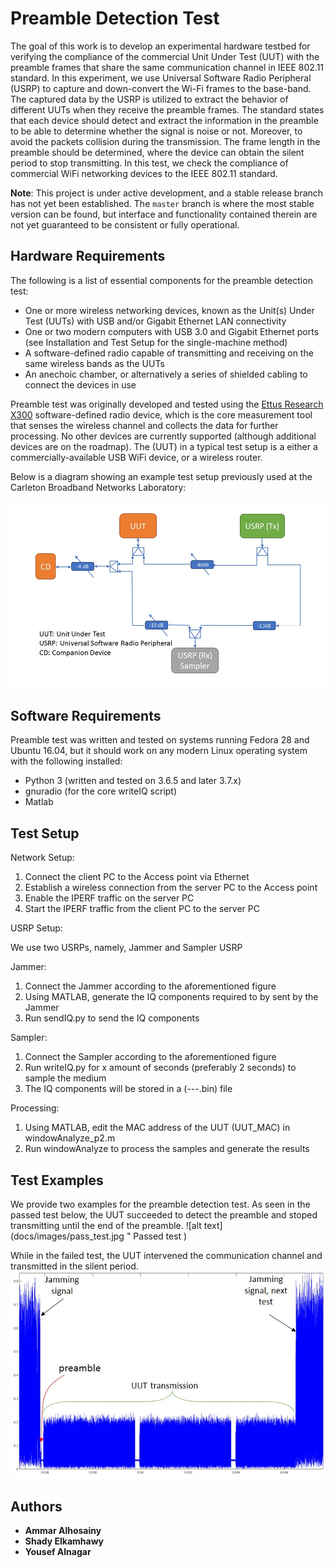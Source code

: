 # Preamble Detection Test

<!-- In the IEEE 802.11 standard, each device should detect and extract the information in the preamble  to be able to determine whether the signal is noise or not. In addition, to avoid the packets collision during the transmission. The frame length in the preamble should be determined, where the device can know the period to be silent within. In this test, we check the compliance of commercial WiFi networking devices to the IEEE 802.11 standard. -->


The goal of this work is to develop an experimental
hardware testbed for verifying the compliance of the commercial
Unit Under Test (UUT)  with the preamble  frames that share the same communication  channel in IEEE 802.11 standard. In this experiment, we use  Universal Software Radio Peripheral (USRP) to capture and down-convert the Wi-Fi frames to the base-band. The captured data  by the USRP is utilized to extract the behavior of  different UUTs when they receive the preamble frames. The  standard states that each device should detect and extract the information in the preamble  to be able to determine whether the signal is noise or not. Moreover, to avoid the packets collision during the transmission. The frame length in the preamble should be determined, where the device can obtain the silent period to stop transmitting. In this test, we check the compliance of commercial WiFi networking devices to the IEEE 802.11 standard.


**Note**: This project is under active development, and a stable release branch has not yet been established.
The ```master``` branch is where the most stable version can be found, but interface and functionality contained therein are not yet guaranteed to be consistent or fully operational.

## Hardware Requirements

The following is a list of essential components for the preamble detection test:

* One or more wireless networking devices, known as the Unit(s) Under Test (UUTs) with USB and/or Gigabit Ethernet LAN connectivity
* One or two modern computers with USB 3.0 and Gigabit Ethernet ports (see Installation and Test Setup for the single-machine method)
* A software-defined radio capable of transmitting and receiving on the same wireless bands as the UUTs
* An anechoic chamber, or alternatively a series of shielded cabling to connect the devices in use

Preamble test was originally developed and tested using the [Ettus Research X300](https://www.ettus.com/all-products/X300-KIT/) software-defined radio device, which is the core measurement tool that senses the wireless channel and collects the data for further processing. No other devices are currently supported (although additional devices are on the roadmap). The (UUT) in a typical test setup is a either a commercially-available USB WiFi device, or a wireless router.

Below is a diagram showing an example test setup previously used at the Carleton Broadband Networks Laboratory:

![alt text](docs/images/System_model.jpg "  Preambl Test Setup ")

## Software Requirements

Preamble test was written and tested on systems running Fedora 28 and Ubuntu 16.04, but it should work on any modern Linux operating system with the following installed:

* Python 3 (written and tested on 3.6.5 and later 3.7.x)
* gnuradio (for the core writeIQ script)
* Matlab

<!--
Additionally, one script (```utils/writeIQ.py```) is currently written in Python 2, but will be updated as part of the project goals.
Early versions of the tool relied upon the use of the [MATLAB Engine for Python](https://www.mathworks.com/help/matlab/matlab-engine-for-python.html); however a significant effort was undertaken by the members of the Carleton University Broadband Networks Laboratory to rewrite the prototypical scripts in Python 3. Copies of the original MATLAB code are contained in the ```matlab``` folder for reference.-->

## Test Setup
Network Setup:
1. Connect the client PC to the Access point via Ethernet  
2. Establish a wireless connection from the server PC to the Access point
3. Enable the IPERF traffic on the server PC
4. Start the IPERF traffic from the client PC to the server PC

USRP Setup: 

We use two USRPs, namely, Jammer and  Sampler USRP

Jammer:
1. Connect the Jammer according to the aforementioned figure
2. Using MATLAB, generate the IQ components required to by sent by the Jammer
3. Run sendIQ.py to send the IQ components

Sampler:
1. Connect the Sampler according to the aforementioned figure
2. Run writeIQ.py for x amount of seconds (preferably 2 seconds) to sample the medium
3. The IQ components will be stored in a (---.bin) file

Processing:
1. Using MATLAB, edit the MAC address of the UUT (UUT_MAC) in windowAnalyze_p2.m
2. Run windowAnalyze to process the samples and generate the results




## Test Examples

We provide two examples for the preamble detection test. As seen in the passed test below, the UUT succeeded to detect the preamble and stoped transmitting until the end of the preamble.
![alt text](docs/images/pass_test.jpg "  Passed test  )

<!--<img src= "docs/images/pass_test.jpg " width="200" height="200">-->

While in the failed test, the UUT intervened the communication channel and transmitted in the silent period.
![alt text](docs/images/failed_test.jpg "  Failed test ")



## Authors

* **Ammar Alhosainy**
* **Shady Elkamhawy**
* **Yousef Alnagar**
